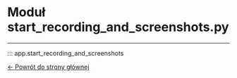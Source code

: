 # Moduł start_recording_and_screenshots.py
---
::: app.start_recording_and_screenshots

[<- Powrót do strony głównej](/)